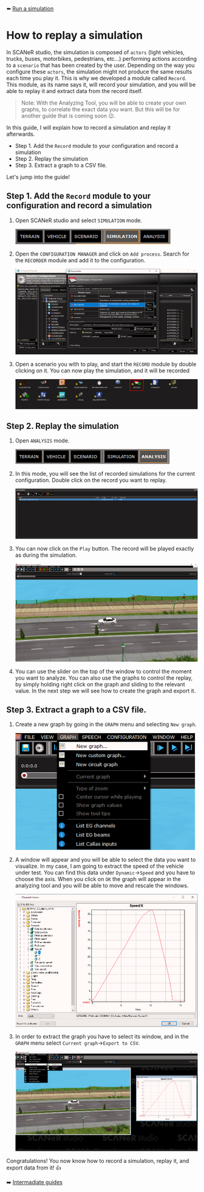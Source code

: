 :arrow_left: [Run a simulation](../HT_Run_a_simulation_good_practices/HT_Run_a_simulation_good_practices.md)

# How to replay a simulation

In SCANeR studio, the simulation is composed of `actors` (light vehicles, trucks, buses, motorbikes, pedestrians, etc...) performing actions according to a `scenario` that has been created by the user. Depending on the way you configure these `actors`, the simulation might not produce the same results each time you play it. This is why we developed a module called `Record`. This module, as its name says it, will record your simulation, and you will be able to replay it and extract data from the record itself.

> Note: With the Analyzing Tool, you will be able to create your own graphs, to correlate the exact data you want. But this will be for another guide that is coming soon 😉.

In this guide, I will explain how to record a simulation and replay it afterwards.

- Step 1. Add the `Record` module to your configuration and record a simulation
- Step 2. Replay the simulation
- Step 3. Extract a graph to a CSV file.

Let's jump into the guide!

## Step 1. Add the `Record` module to your configuration and record a simulation

1. Open SCANeR studio and select `SIMULATION` mode.

   ![Simulation mode](./assets/Simulation_Mode.png)

2. Open the `CONFIGURATION MANAGER` and click on `Add process`. Search for the `RECORDER` module and add it to the configuration.

   ![Add recorder](./assets/Add_Recorder.png)

3. Open a scenario you with to play, and start the `RECORD` module by double clicking on it. You can now play the simulation, and it will be recorded

   ![Start recorder](./assets/Start_Recorder.png)

## Step 2. Replay the simulation

1. Open `ANALYSIS` mode.

   ![Analysis mode](./assets/Analysis_Mode.png)

2. In this mode, you will see the list of recorded simulations for the current configuration. Double click on the record you want to replay.

   ![Add recorder](./assets/Recordings.png)

3. You can now click on the `Play` button. The record will be played exactly as during the simulation.

   ![Play recorded simulation](./assets/Play_Record.png)

4. You can use the slider on the top of the window to control the moment you want to analyze. You can also use the graphs to control the replay, by simply holding right click on the graph and sliding to the relevant value. In the next step we will see how to create the graph and export it.

## Step 3. Extract a graph to a CSV file.

1. Create a new graph by going in the `GRAPH` menu and selecting `New graph`.

   ![New graph menu](./assets/New_Graph.png)

2. A window will appear and you will be able to select the data you want to visualize. In my case, I am going to extract the speed of the vehicle under test. You can find this data under `Dynamic`->`Speed` and you have to choose the axis. When you click on `OK` the graph will appear in the analyzing tool and you will be able to move and rescale the windows.

   ![Speed graph](./assets/Speed_Graph.png)

3. In order to extract the graph you have to select its window, and in the `GRAPH` menu select `Current graph`->`Export to CSV`.

   ![Export graph](./assets/Export_Graph.png)

Congratulations! You now know how to record a simulation, replay it, and export data from it! 👍

:arrow_right: [Intermadiate guides](../../index.md#intermediate)
